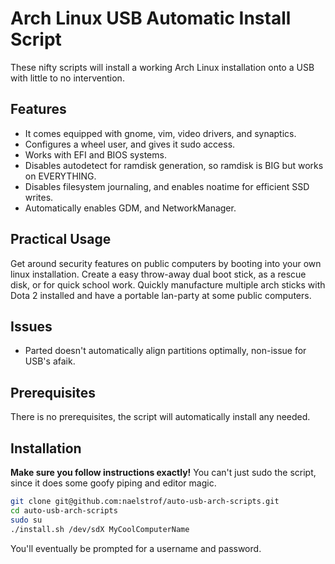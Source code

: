 # Arch Linux USB Automatic Install Script

These nifty scripts will install a working Arch Linux installation onto a USB with little to no intervention.

## Features

* It comes equipped with gnome, vim, video drivers, and synaptics.
* Configures a wheel user, and gives it sudo access.
* Works with EFI and BIOS systems.
* Disables autodetect for ramdisk generation, so ramdisk is BIG but works on EVERYTHING.
* Disables filesystem journaling, and enables noatime for efficient SSD writes.
* Automatically enables GDM, and NetworkManager.

## Practical Usage

Get around security features on public computers by booting into your own linux installation.
Create a easy throw-away dual boot stick, as a rescue disk, or for quick school work.
Quickly manufacture multiple arch sticks with Dota 2 installed and have a portable lan-party at some public computers.

## Issues

* Parted doesn't automatically align partitions optimally, non-issue for USB's afaik.

## Prerequisites

There is no prerequisites, the script will automatically install any needed.

## Installation

**Make sure you follow instructions exactly!**
You can't just sudo the script, since it does some goofy piping and editor magic.

``` bash
git clone git@github.com:naelstrof/auto-usb-arch-scripts.git
cd auto-usb-arch-scripts
sudo su
./install.sh /dev/sdX MyCoolComputerName
```

You'll eventually be prompted for a username and password.
